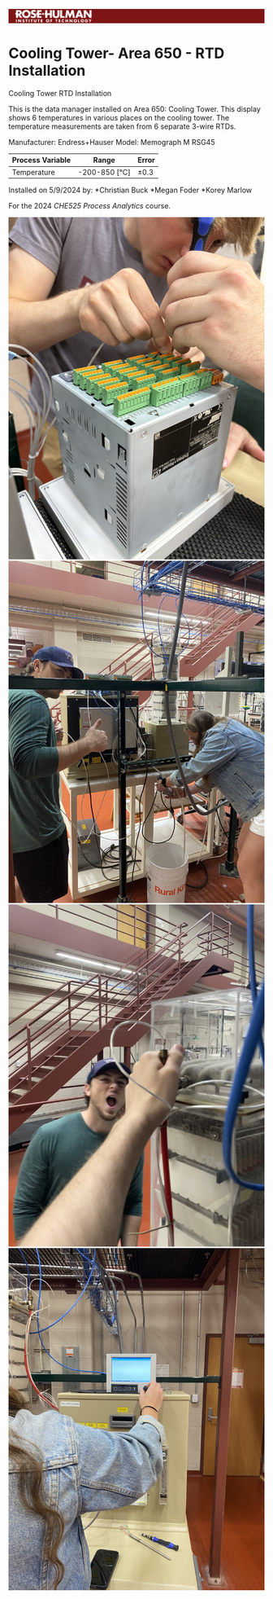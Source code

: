 ![RHIT Logo](https://raw.githubusercontent.com/koreymar/che525Instrumentation/main/RHITBanner.png)
# Cooling Tower- Area 650 - RTD Installation
Cooling Tower RTD Installation

This is the data manager installed on Area 650: Cooling Tower. This display shows 6 temperatures in various places on the cooling tower. The temperature measurements are taken from 6 separate 3-wire RTDs.

Manufacturer: Endress+Hauser
Model: Memograph M RSG45

|Process Variable|Range|Error|
|-|-|-|
|Temperature|-200-850 [°C]|±0.3|

Installed on 5/9/2024 by:
*Christian Buck
*Megan Foder
*Korey Marlow

 For the 2024 *CHE525 Process Analytics* course. 

![Install Photo](https://raw.githubusercontent.com/fodermeg/Cooling-Tower---650/main/Image%20(5).jpeg)
![Install Photo](https://raw.githubusercontent.com/fodermeg/Cooling-Tower---650/main/Image%20(1).jpeg)
![Install Photo](https://raw.githubusercontent.com/fodermeg/Cooling-Tower---650/main/Image%20(6).jpeg)
![Install Photo](https://raw.githubusercontent.com/fodermeg/Cooling-Tower---650/main/Image%20(4).jpeg)
